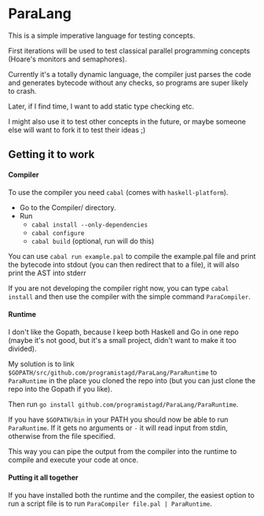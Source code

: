 # ParaLang

This is a simple imperative language for testing concepts.

First iterations will be used to test classical parallel programming concepts (Hoare's monitors and semaphores).

Currently it's a totally dynamic language, the compiler just parses the code and generates bytecode without any checks, so programs are super likely to crash.

Later, if I find time, I want to add static type checking etc.

I might also use it to test other concepts in the future, or maybe someone else will want to fork it to test their ideas ;)


## Getting it to work

#### Compiler
To use the compiler you need `cabal` (comes with `haskell-platform`).
 - Go to the Compiler/ directory.
 - Run
   - `cabal install --only-dependencies`
   - `cabal configure`
   - `cabal build` (optional, run will do this)

You can use `cabal run example.pal` to compile the example.pal file and print the bytecode into stdout (you can then redirect that to a file), it will also print the AST into stderr

If you are not developing the compiler right now, you can type `cabal install` and then use the compiler with the simple command `ParaCompiler`.

#### Runtime
I don't like the Gopath, because I keep both Haskell and Go in one repo (maybe it's not good, but it's a small project, didn't want to make it too divided).

My solution is to link `$GOPATH/src/github.com/programistagd/ParaLang/ParaRuntime` to `ParaRuntime` in the place you cloned the repo into (but you can just clone the repo into the Gopath if you like).

Then run `go install github.com/programistagd/ParaLang/ParaRuntime`.

If you have `$GOPATH/bin` in your PATH you should now be able to run `ParaRuntime`. If it gets no arguments or `-` it will read input from stdin, otherwise from the file specified.

This way you can pipe the output from the compiler into the runtime to compile and execute your code at once.

#### Putting it all together
If you have installed both the runtime and the compiler, the easiest option to run a script file is to run `ParaCompiler file.pal | ParaRuntime`.
